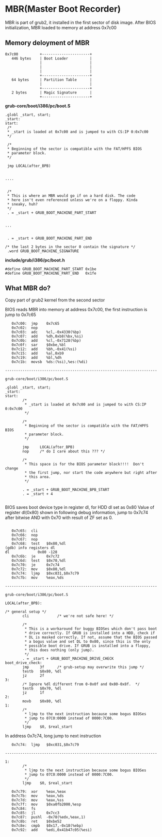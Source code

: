 MBR\(Master Boot Recorder\)
===============================

MBR is part of grub2, it installed in the first sector of disk image. After BIOS initialization, MBR loaded to memory at address 0x7c00

Memory deloyment of MBR
-------------------------------

```shell 
0x7c00          +----------------------+
   446 bytes    | Boot Loader          |
                |                      |
                |                      |
                |                      |
                +----------------------+
   64 bytes     | Partition Table      |
                |                      |
                +----------------------+
   2 bytes      | Magic Signature      |
                +----------------------+
```

**grub-core/boot/i386/pc/boot.S**
```assembly
.globl _start, start;
_start:
start:
 /*
 * _start is loaded at 0x7c00 and is jumped to with CS:IP 0:0x7c00
 */

 /*
 * Beginning of the sector is compatible with the FAT/HPFS BIOS
 * parameter block.
 */

 jmp LOCAL(after_BPB)


....


 /*
 * This is where an MBR would go if on a hard disk. The code
 * here isn't even referenced unless we're on a floppy. Kinda
 * sneaky, huh?
 */
 . = _start + GRUB_BOOT_MACHINE_PART_START


...


 . = _start + GRUB_BOOT_MACHINE_PART_END

/* the last 2 bytes in the sector 0 contain the signature */
 .word GRUB_BOOT_MACHINE_SIGNATURE

```

**include/grub/i386/pc/boot.h**
```
#define GRUB_BOOT_MACHINE_PART_START 0x1be
#define GRUB_BOOT_MACHINE_PART_END   0x1fe
```

What MBR do?
-------------------------------
Copy part of grub2 kernel from the second sector

BIOS reads MBR into memory at address 0x7c00, the first instruction is jump to 0x7c65

```assembly
   0x7c00:	jmp    0x7c65
   0x7c02:	nop
   0x7c03:	adc    %cl,-0x4330(%bp)
   0x7c07:	add    %dh,0xb8(%bx,%si)
   0x7c0b:	add    %cl,-0x7128(%bp)
   0x7c0f:	sar    $0xbe,%bl
   0x7c12:	add    %bh,-0x41(%si)
   0x7c15:	add    %al,0xb9
   0x7c19:	add    %bl,%dh
   0x7c1b:	movsb  %ds:(%si),%es:(%di)

----------------------------------------------------------------------

grub-core/boot/i386/pc/boot.S

.globl _start, start;
_start:
start:
        /*
         * _start is loaded at 0x7c00 and is jumped to with CS:IP 0:0x7c00
         */

        /*
         * Beginning of the sector is compatible with the FAT/HPFS BIOS
         * parameter block.
         */

        jmp     LOCAL(after_BPB)
        nop     /* do I care about this ??? */

        /*
         * This space is for the BIOS parameter block!!!!  Don't change
         * the first jump, nor start the code anywhere but right after
         * this area.
         */

        . = _start + GRUB_BOOT_MACHINE_BPB_START
        . = _start + 4


```

BIOS saves boot device type in register dl, for HDD dl set as 0x80
Value of register dl(0x80) shown in following debug information, jump to 0x7c74 after bitwise AND with 0x70 with result of ZF set as 0.
```assembly

   0x7c65:	cli    
   0x7c66:	nop
   0x7c67:	nop
   0x7c68:	test   $0x80,%dl
(gdb) info registers dl
dl             0x80	-128
   0x7c6b:	je     0x7c72
   0x7c6d:	test   $0x70,%dl
   0x7c70:	je     0x7c74
   0x7c72:	mov    $0x80,%dl
   0x7c74:	ljmp   $0xc031,$0x7c79
   0x7c7b:	mov    %eax,%ds

----------------------------------------------------------------------

grub-core/boot/i386/pc/boot.S

LOCAL(after_BPB):

/* general setup */
        cli             /* we're not safe here! */

        /*
         * This is a workaround for buggy BIOSes which don't pass boot
         * drive correctly. If GRUB is installed into a HDD, check if
         * DL is masked correctly. If not, assume that the BIOS passed
         * a bogus value and set DL to 0x80, since this is the only
         * possible boot drive. If GRUB is installed into a floppy,
         * this does nothing (only jump).
         */
        . = _start + GRUB_BOOT_MACHINE_DRIVE_CHECK
boot_drive_check:
        jmp     3f      /* grub-setup may overwrite this jump */
        testb   $0x80, %dl
        jz      2f
3:
        /* Ignore %dl different from 0-0x0f and 0x80-0x8f.  */
        testb   $0x70, %dl
        jz      1f
2:
        movb    $0x80, %dl
1:
        /*
         * ljmp to the next instruction because some bogus BIOSes
         * jump to 07C0:0000 instead of 0000:7C00.
         */
        ljmp    $0, $real_start

```

In address 0x7c74, long jump to next instruction
```assembly
   0x7c74:	ljmp   $0xc031,$0x7c79

----------------------------------------------------------------------

1:
        /*
         * ljmp to the next instruction because some bogus BIOSes
         * jump to 07C0:0000 instead of 0000:7C00.
         */
        ljmp    $0, $real_start
```

```assembly
   0x7c79:	xor    %eax,%eax
   0x7c7b:	mov    %eax,%ds
   0x7c7d:	mov    %eax,%ss
   0x7c7f:	mov    $0xa0fb2000,%esp
   0x7c84:	fs
   0x7c85:	jl     0x7cc3
   0x7c87:	pushl  -0x78(%edx,%eax,1)
   0x7c8b:	ret    $0xbe52
   0x7c8e:	cmpb   $0x17,-0x18(%ebp)
   0x7c92:	add    %edi,0x41b47c05(%esi)
```